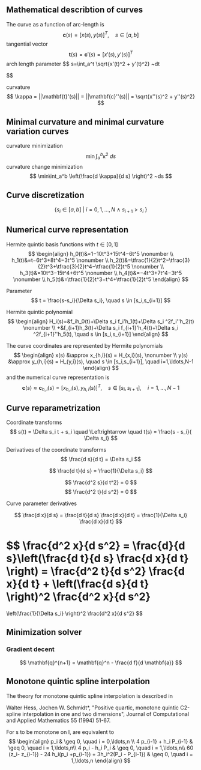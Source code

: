 ## Mathematical describtion of curves

The curve as a function of arc-length is 
$$
\mathbf{c}(s) = [x(s),y(s)]^T, \quad s \in [a,b]
$$
tangential vector
$$
\mathbf{t}(s) = \mathbf{c}'(s) = [x'(s),y'(s)]^T
$$
arch length parameter
$$
s=\int_a^t \sqrt{x'(t)^2 + y'(t)^2} ~dt

$$

curvature
$$
\kappa = ||\mathbf{t}'(s)|| = ||\mathbf{c}''(s)|| = \sqrt{x''(s)^2 + y''(s)^2}  
$$

## Minimal curvature and minimal curvature variation curves

curvature minimization
$$
\min\int_a^b \kappa^2 ~ds
$$
curvature change minimization
$$
\min\int_a^b \left(\frac{d \kappa}{d s} \right)^2 ~ds
$$

## Curve discretization

$$
 \{s_i \in [a,b] ~|~ i=0,1,\ldots,N ~ \land ~  s_{i+1}> s_i ~ \}
$$

## Numerical curve representation


Hermite quintic basis functions with $t \in [0,1]$
$$
\begin{align}
h_0​(t)&=1−10t^3+15t^4−6t^5     \nonumber \\
h_1(t)&=t−6t^3+8t^4−3t^5       \nonumber \\
h_2(t)&=\tfrac{1}{2}t^2−\tfrac{3}{2}t^3+\tfrac{3}{2}t^4−\tfrac{1}{2}t^5 \nonumber \\
h_3(t)&=10t^3−15t^4+6t^5       \nonumber \\
h_4(t)&=−4t^3+7t^4−3t^5        \nonumber \\
h_5(t)&=\tfrac{1}{2}t^3−t^4+\tfrac{1}{2}t^5
\end{align} 
$$

Parameter
$$
t = \frac{s-s_i}{\Delta s_i}, \quad s \in [s_i,s_{i+1}]
$$

Hermite quintic polynomial
$$
\begin{align}
H_i(s)=&f_ih_0​(t)+\Delta s_i f_i'h_1​(t)+\Delta s_i ^2f_i''h_2​(t) \nonumber \\
+&f_{i+1}h_3​(t)+\Delta s_i f_{i+1}'h_4​(t)+\Delta s_i ^2f_{i+1}''h_5​(t), \quad s \in [s_i,s_{i+1}]
\end{align}
$$

The curve coordinates are represented by Hermite polynomials
$$
\begin{align}
x(s) &\approx x_{h,i}(s) = H_{x,i}(s), \nonumber  \\
y(s) &\approx y_{h,i}(s) = H_{y,i}(s), \quad s \in [s_i,s_{i+1}], \quad i=1,\ldots,N-1
\end{align}
$$
and the numerical curve representation is
$$
\mathbf{c}(s) \approx \mathbf{c}_{h,i}(s) = [x_{h,i}(s),y_{h,i}(s)]^T, \quad s \in [s_i,s_{i+1}], \quad i=1,\ldots,N -1
$$

## Curve reparametrization

Coordinate transforms
$$
s(t) = \Delta s_i t + s_i 
\quad \Leftrightarrow \quad
t(s) = \frac{s - s_i}{ \Delta s_i} 
$$

Derivatives of the coordinate transforms
$$
\frac{d s}{d t} = \Delta s_i
$$

$$
\frac{d t}{d s} = \frac{1}{\Delta s_i}
$$

$$
\frac{d^2 s}{d t^2} = 0
$$
$$
\frac{d^2 t}{d s^2} = 0
$$

Curve parameter derivatives

$$
\frac{d x}{d s} = \frac{d t}{d s} \frac{d x}{d t} = \frac{1}{\Delta s_i} \frac{d x}{d t}
$$

$$
\frac{d^2 x}{d s^2} = \frac{d}{d s}\left(\frac{d t}{d s} \frac{d x}{d t}  \right) = \frac{d^2 t}{d s^2} \frac{d x}{d t} + 
\left(\frac{d s}{d t} \right)^2 \frac{d^2 x}{d s^2}
=
\left(\frac{1}{\Delta s_i} \right)^2 \frac{d^2 x}{d s^2}
$$


## Minimization solver 
###  Gradient decent
$$
\mathbf{q}^{n+1} = \mathbf{q}^n - \frac{d f}{d \mathbf{a}}
$$





## Monotone quintic spline interpolation

The theory for monotone quintic spline interpolation is described in 

Walter Hess, Jochen W. Schmidt*, "Positive quartic, monotone quintic C2-spline interpolation in one and two dimensions", Journal of Computational and Applied Mathematics 55 (1994) 51-67.

For s to be monotone on I, are equivalent to
$$
\begin{align}
p_i                                          & \geq 0, \quad i = 0,\ldots,n \\ 
4 p_{i-1} + h_i P_{i-1}                      & \geq 0, \quad i = 1,\ldots,n\\ 
4 p_i - h_i P_i                                   & \geq 0, \quad i = 1,\ldots,n\\
60 (z_i- z_{i-1}) - 24 h_i(p_i +p_{i-1}) + 3h_i^2(P_i - P_{i-1}) & \geq 0, \quad i = 1,\ldots,n
\end{align}
$$